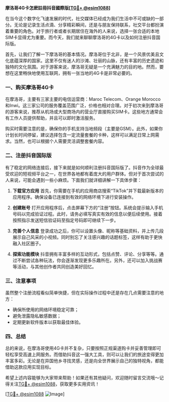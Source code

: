 **摩洛哥4G卡怎麽註冊抖音國際版[[TG💪+ @esim1088](https://t.me/s/esim1088)]**

在当今这个数字化飞速发展的时代，社交媒体已经成为我们生活中不可或缺的一部分。无论是记录生活点滴、分享精彩瞬间，还是与朋友保持联系，社交平台都扮演着重要的角色。对于旅行者或者长期居住在海外的人来说，选择一张合适的本地SIM卡显得尤为重要。而今天，我们就来聊聊摩洛哥的4G卡以及如何注册抖音国际版。

首先，让我们了解一下摩洛哥的基本情况。摩洛哥位于北非，是一个风景优美且文化底蕴深厚的国家。这里不仅有迷人的沙滩、壮丽的山脉，还有丰富的历史遗迹和独特的文化氛围。对于游客来说，摩洛哥无疑是一个充满魅力的目的地。然而，要想在这里畅快地使用互联网，拥有一张当地的4G卡是非常必要的。

### 一、购买摩洛哥4G卡

在摩洛哥，主要有三家主要的电信运营商：Maroc Telecom、Orange Morocco和Inwi。这三家公司的服务覆盖范围广泛，价格也相对合理。对于初次来到摩洛哥的游客来说，推荐从机场或大型商场内的营业厅直接购买SIM卡。这些地方通常会有工作人员提供帮助，并且可以即时激活服务。

购买时需要注意的是，确保你的手机支持当地频段（主要是GSM）。此外，如果你计划长时间停留，建议选择包含一定流量套餐的卡种，这样可以满足日常上网需求。当然，也可以根据个人需要灵活调整套餐内容。

### 二、注册抖音国际版

有了稳定的网络连接后，接下来就是如何顺利注册抖音国际版了。抖音作为全球最受欢迎的短视频平台之一，在世界各地都有着庞大的用户群体。但对于首次尝试的人来说，可能会遇到一些小麻烦。下面我们就详细讲解一下具体步骤：

1. **下载官方应用**
   首先，你需要在手机的应用商店搜索“TikTok”并下载最新版本的应用程序。确保设备已连接到有效的网络环境下进行安装操作。

2. **创建账号**
   打开应用程序后，点击屏幕下方的“注册”按钮。系统会提示输入手机号码以完成验证过程。此时，请务必填写真实有效的信息以便后续使用。接着按照指示发送短信验证码至指定号码即可继续下一步。

3. **完善个人信息**
   登录成功之后，你可以设置头像、昵称等基础资料，并上传几段展示自己风采的小视频。同时别忘了关注感兴趣的话题标签，这样有助于更快融入社区圈子。

4. **探索功能模块**
   抖音拥有丰富多样的互动形式，包括点赞、评论、分享等等。通过不断尝试各种玩法，你会逐渐发现更多乐趣所在。另外，还可以加入挑战赛等活动，与其他创作者共同创造美好回忆。

### 三、注意事项

虽然整个注册流程看似简单快捷，但在实际操作过程中还是存在几点需要注意的地方：
- 确保所使用的网络环境稳定可靠；
- 避免泄露隐私敏感数据；
- 定期更新软件版本以获取最佳体验。

### 四、总结

总的来说，在摩洛哥使用4G卡并不复杂，只要按照正规渠道购卡并妥善管理即可轻松享受高速上网服务。而借助抖音这一强大工具，则可以让我们的旅途变得更加丰富多彩。无论是在异国他乡寻找灵感，还是向全世界展示自己的独特视角，都能借助这款应用实现目标。

希望上述内容能够为大家带来帮助！如果还有其他疑问，欢迎随时留言交流哦～记得关注[TG💪+ @esim1088](https://t.me/s/esim1088)，获取更多实用资讯！

[[TG💪+ @esim1088](https://t.me/s/esim1088) ![Image](https://i.postimg.cc/4NQfJmqS/Snipaste-2025-05-13-00-14-12.png)]